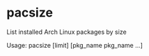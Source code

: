 # pacsize
List installed Arch Linux packages by size

Usage: pacsize [limit] [pkg_name pkg_name ...]
